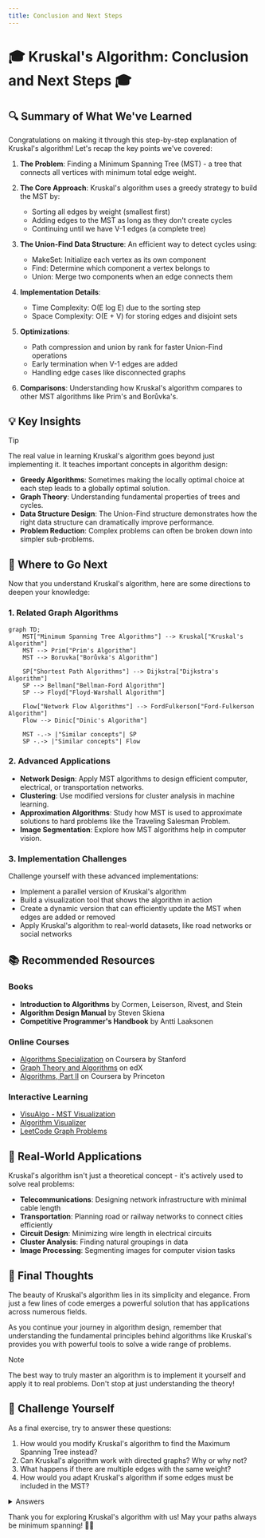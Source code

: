 ```yaml
---
title: Conclusion and Next Steps
---
```


# 🎓 Kruskal's Algorithm: Conclusion and Next Steps 🎓

## 🔍 Summary of What We've Learned

Congratulations on making it through this step-by-step explanation of Kruskal's algorithm! Let's recap the key points we've covered:

1. **The Problem**: Finding a Minimum Spanning Tree (MST) - a tree that connects all vertices with minimum total edge weight.

2. **The Core Approach**: Kruskal's algorithm uses a greedy strategy to build the MST by:
   - Sorting all edges by weight (smallest first)
   - Adding edges to the MST as long as they don't create cycles
   - Continuing until we have V-1 edges (a complete tree)

3. **The Union-Find Data Structure**: An efficient way to detect cycles using:
   - MakeSet: Initialize each vertex as its own component
   - Find: Determine which component a vertex belongs to
   - Union: Merge two components when an edge connects them

4. **Implementation Details**:
   - Time Complexity: O(E log E) due to the sorting step
   - Space Complexity: O(E + V) for storing edges and disjoint sets

5. **Optimizations**:
   - Path compression and union by rank for faster Union-Find operations
   - Early termination when V-1 edges are added
   - Handling edge cases like disconnected graphs

6. **Comparisons**: Understanding how Kruskal's algorithm compares to other MST algorithms like Prim's and Borůvka's.

## 💡 Key Insights

> [!TIP]
> The real value in learning Kruskal's algorithm goes beyond just implementing it. It teaches important concepts in algorithm design:

- **Greedy Algorithms**: Sometimes making the locally optimal choice at each step leads to a globally optimal solution.
- **Graph Theory**: Understanding fundamental properties of trees and cycles.
- **Data Structure Design**: The Union-Find structure demonstrates how the right data structure can dramatically improve performance.
- **Problem Reduction**: Complex problems can often be broken down into simpler sub-problems.

## 🚀 Where to Go Next

Now that you understand Kruskal's algorithm, here are some directions to deepen your knowledge:

### 1. Related Graph Algorithms

```mermaid
graph TD;
    MST["Minimum Spanning Tree Algorithms"] --> Kruskal["Kruskal's Algorithm"]
    MST --> Prim["Prim's Algorithm"]
    MST --> Boruvka["Borůvka's Algorithm"]
    
    SP["Shortest Path Algorithms"] --> Dijkstra["Dijkstra's Algorithm"]
    SP --> Bellman["Bellman-Ford Algorithm"]
    SP --> Floyd["Floyd-Warshall Algorithm"]
    
    Flow["Network Flow Algorithms"] --> FordFulkerson["Ford-Fulkerson Algorithm"]
    Flow --> Dinic["Dinic's Algorithm"]
    
    MST -.-> |"Similar concepts"| SP
    SP -.-> |"Similar concepts"| Flow
```

### 2. Advanced Applications

- **Network Design**: Apply MST algorithms to design efficient computer, electrical, or transportation networks.
- **Clustering**: Use modified versions for cluster analysis in machine learning.
- **Approximation Algorithms**: Study how MST is used to approximate solutions to hard problems like the Traveling Salesman Problem.
- **Image Segmentation**: Explore how MST algorithms help in computer vision.

### 3. Implementation Challenges

Challenge yourself with these advanced implementations:

- Implement a parallel version of Kruskal's algorithm
- Build a visualization tool that shows the algorithm in action
- Create a dynamic version that can efficiently update the MST when edges are added or removed
- Apply Kruskal's algorithm to real-world datasets, like road networks or social networks

## 📚 Recommended Resources

### Books

- **Introduction to Algorithms** by Cormen, Leiserson, Rivest, and Stein
- **Algorithm Design Manual** by Steven Skiena
- **Competitive Programmer's Handbook** by Antti Laaksonen

### Online Courses

- [Algorithms Specialization](https://www.coursera.org/specializations/algorithms) on Coursera by Stanford
- [Graph Theory and Algorithms](https://www.edx.org/course/graph-algorithms) on edX
- [Algorithms, Part II](https://www.coursera.org/learn/algorithms-part2) on Coursera by Princeton

### Interactive Learning

- [VisuAlgo - MST Visualization](https://visualgo.net/en/mst)
- [Algorithm Visualizer](https://algorithm-visualizer.org/)
- [LeetCode Graph Problems](https://leetcode.com/tag/graph/)

## 🧩 Real-World Applications

Kruskal's algorithm isn't just a theoretical concept - it's actively used to solve real problems:

- **Telecommunications**: Designing network infrastructure with minimal cable length
- **Transportation**: Planning road or railway networks to connect cities efficiently
- **Circuit Design**: Minimizing wire length in electrical circuits
- **Cluster Analysis**: Finding natural groupings in data
- **Image Processing**: Segmenting images for computer vision tasks

## 💭 Final Thoughts

The beauty of Kruskal's algorithm lies in its simplicity and elegance. From just a few lines of code emerges a powerful solution that has applications across numerous fields.

As you continue your journey in algorithm design, remember that understanding the fundamental principles behind algorithms like Kruskal's provides you with powerful tools to solve a wide range of problems.

> [!NOTE]
> The best way to truly master an algorithm is to implement it yourself and apply it to real problems. Don't stop at just understanding the theory!

## 🧪 Challenge Yourself

As a final exercise, try to answer these questions:

1. How would you modify Kruskal's algorithm to find the Maximum Spanning Tree instead?
2. Can Kruskal's algorithm work with directed graphs? Why or why not?
3. What happens if there are multiple edges with the same weight?
4. How would you adapt Kruskal's algorithm if some edges must be included in the MST?

<details>
<summary>Answers</summary>

1. To find the Maximum Spanning Tree, simply sort the edges in descending order of weight instead of ascending.
2. Kruskal's algorithm is designed for undirected graphs. For directed graphs, the concept changes to a Minimum Spanning Arborescence, which requires a different approach.
3. If multiple edges have the same weight, Kruskal's algorithm can take them in any order (the result will still be a valid MST, though there might be multiple valid MSTs).
4. To force inclusion of certain edges, add those edges to the MST first, then run the algorithm on the remaining edges while also merging the components of the forced edges in the Union-Find structure.
</details>

Thank you for exploring Kruskal's algorithm with us! May your paths always be minimum spanning! 🌳🌟 